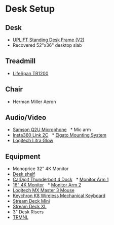 # Desk Setup

## Desk

* [UPLIFT Standing Desk Frame (V2)](https://www.upliftdesk.com/uplift-v2-standing-desk-v2-or-v2-commercial/)
* Recovered 52"x36" desktop slab

## Treadmill

* [LifeSpan TR1200](https://www.lifespanfitness.com/products/tr1200-sc130-under-desk-treadmill)

## Chair

* Herman Miller Aeron

## Audio/Video

* [Samson Q2U Microphone](https://samsontech.com/products/microphones/usb-microphones/q2u/)
  * Mic arm
* [Insta360 Link 2C](https://www.insta360.com/product/insta360-link2)
  * [Elgato Mounting System](https://www.elgato.com/us/en/p/master-mount-l)
* [Logitech Litra Glow](https://www.logitech.com/en-us/products/lighting/litra-glow.946-000001.html)

## Equipment

* Monoprice 32" 4K Monitor
* [Desk shelf](https://www.amazon.com/dp/B08P1V75GB)
* [CalDigit Thunderbolt 4 Dock](https://www.caldigit.com/thunderbolt-station-4/)
  * [Monitor Arm 1](https://www.amazon.com/gp/product/B07NLMLLT6)
* [16" 4K Monitor](https://www.amazon.com/gp/product/B0BZ4FPN3K)
  * [Monitor Arm 2](https://www.amazon.com/gp/product/B07SBXVCTK)
* [Logitech MX Master 3 Mouse](https://www.amazon.com/Logitech-Master-Advanced-Wireless-Renewed/dp/B085ZRP1KT)
* [Keychron K8 Wireless Mechanical Keyboard](https://www.keychron.com/products/keychron-k8-tenkeyless-wireless-mechanical-keyboard)
* [Stream Deck Mini](https://www.elgato.com/us/en/p/stream-deck-mini)
* [Stream Deck XL](https://www.elgato.com/us/en/p/stream-deck-xl)
* 3" Desk Risers
* [TRMNL](https://usetrmnl.com/)
